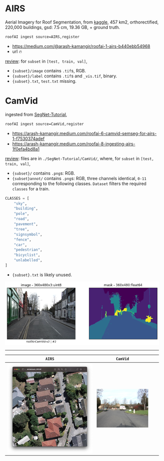 # AIRS

Aerial Imagery for Roof Segmentation, from [kaggle](https://www.kaggle.com/datasets/atilol/aerialimageryforroofsegmentation), 457 km2, orthorectified, 220,000 buildings, gsd: 7.5 cm, 19.36 GB, + ground truth.

```bash
roofAI ingest source=AIRS,register
```

- https://medium.com/@arash-kamangir/roofai-1-airs-b440ebb54968
- url 🔥

[review](../../notebooks/ingest/AIRS.ipynb): for `subset` in `[test, train, val]`,

- `{subset}/image` contains `.tif`s, RGB.
- `{subset}/label` contains `.tif`s and `_vis.tif`, binary.
- `{subset}.txt`, `test.txt` missing.

# CamVid

ingested from [SegNet-Tutorial](https://github.com/alexgkendall/SegNet-Tutorial),

```bash
roofAI ingest source=CamVid,register
```

- https://arash-kamangir.medium.com/roofai-6-camvid-semseg-for-airs-1-f7530374adef
- https://arash-kamangir.medium.com/roofai-8-ingesting-airs-1f0efa4bd8a1

[review](../../notebooks/ingest/CamVid.ipynb): files are in `./SegNet-Tutorial/CamVid/`, where, for `subset` in `[test, train, val]`,

- `{subset}/` contains `.png`s: RGB. 
- `{subset}annot/` contains `.png`s: RGB, three channels identical, `0-11` corresponding to the following classes. `Dataset` filters the required `classes` for a train.
```python
CLASSES = [
    "sky",
    "building",
    "pole",
    "road",
    "pavement",
    "tree",
    "signsymbol",
    "fence",
    "car",
    "pedestrian",
    "bicyclist",
    "unlabelled",
]
```
- `{subset}.txt` is likely unused.

![image](../../assets/dataset_index.png)

---

| `AIRS` | `CamVid` | | |
|---|---|---|---|
| ![image](../../assets/AIRS.png) | ![image](../../assets/CamVid.png) | | |